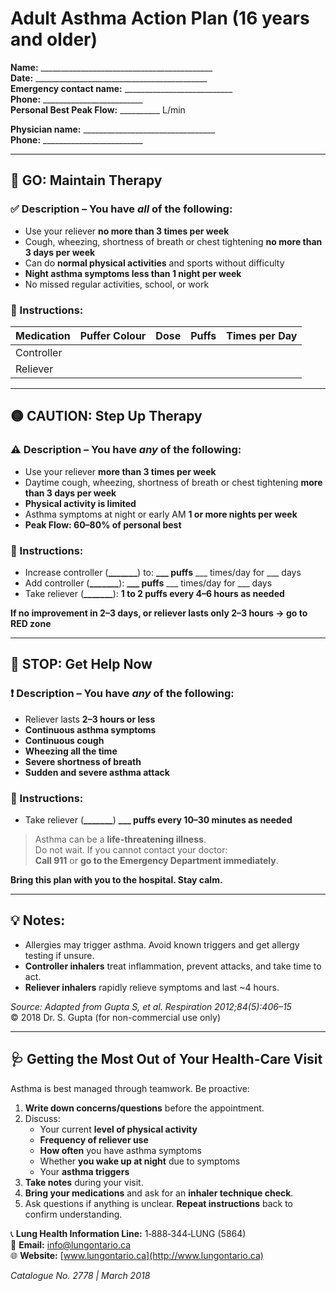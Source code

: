 # Adult Asthma Action Plan (16 years and older)

**Name:** ___________________________________________  
**Date:** ___________________________________________  
**Emergency contact name:** ___________________________  
**Phone:** _________________________  
**Personal Best Peak Flow:** __________ L/min  

**Physician name:** _________________________________  
**Phone:** _________________________  

---

## 🔵 GO: Maintain Therapy

### ✅ Description – You have *all* of the following:
- Use your reliever **no more than 3 times per week**
- Cough, wheezing, shortness of breath or chest tightening **no more than 3 days per week**
- Can do **normal physical activities** and sports without difficulty
- **Night asthma symptoms less than 1 night per week**
- No missed regular activities, school, or work

### 📝 Instructions:
| Medication | Puffer Colour | Dose | Puffs | Times per Day |
|------------|---------------|------|-------|----------------|
| Controller |               |      |       |                |
| Reliever   |               |      |       |                |

---

## 🟡 CAUTION: Step Up Therapy

### ⚠️ Description – You have *any* of the following:
- Use your reliever **more than 3 times per week**
- Daytime cough, wheezing, shortness of breath or chest tightening **more than 3 days per week**
- **Physical activity is limited**
- Asthma symptoms at night or early AM **1 or more nights per week**
- **Peak Flow: 60–80% of personal best**

### 📝 Instructions:
- Increase controller (**_______**) to: **___ puffs** ___ times/day for ___ days
- Add controller (**_______**): **___ puffs** ___ times/day for ___ days
- Take reliever (**_______**): **1 to 2 puffs every 4–6 hours as needed**

**If no improvement in 2–3 days, or reliever lasts only 2–3 hours → go to RED zone**

---

## 🔴 STOP: Get Help Now

### ❗ Description – You have *any* of the following:
- Reliever lasts **2–3 hours or less**
- **Continuous asthma symptoms**
- **Continuous cough**
- **Wheezing all the time**
- **Severe shortness of breath**
- **Sudden and severe asthma attack**

### 📝 Instructions:
- Take reliever (**_______**) **___ puffs every 10–30 minutes as needed**

> Asthma can be a **life-threatening illness**.  
> Do not wait. If you cannot contact your doctor:  
> **Call 911** or **go to the Emergency Department immediately**.

**Bring this plan with you to the hospital. Stay calm.**

---

## 💡 Notes:
- Allergies may trigger asthma. Avoid known triggers and get allergy testing if unsure.
- **Controller inhalers** treat inflammation, prevent attacks, and take time to act.
- **Reliever inhalers** rapidly relieve symptoms and last ~4 hours.

_Source: Adapted from Gupta S, et al. Respiration 2012;84(5):406–15_  
© 2018 Dr. S. Gupta (for non-commercial use only)

---

## 🩺 Getting the Most Out of Your Health-Care Visit

Asthma is best managed through teamwork. Be proactive:

1. **Write down concerns/questions** before the appointment.
2. Discuss:
   - Your current **level of physical activity**
   - **Frequency of reliever use**
   - **How often** you have asthma symptoms
   - Whether **you wake up at night** due to symptoms
   - Your **asthma triggers**
3. **Take notes** during your visit.
4. **Bring your medications** and ask for an **inhaler technique check**.
5. Ask questions if anything is unclear. **Repeat instructions** back to confirm understanding.

📞 **Lung Health Information Line:** 1‑888‑344‑LUNG (5864)  
📧 **Email:** [info@lungontario.ca](mailto:info@lungontario.ca)  
🌐 **Website:** [www.lungontario.ca](http://www.lungontario.ca)

_Catalogue No. 2778 | March 2018_
